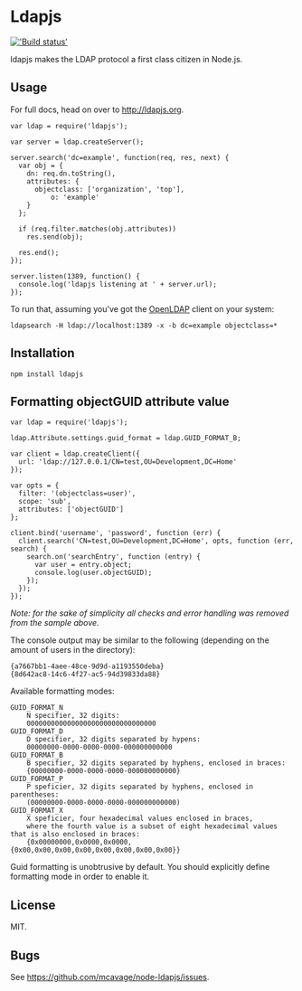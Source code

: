 # Ldapjs

[!['Build status'][travis_image_url]][travis_page_url]

[travis_image_url]: https://api.travis-ci.org/mcavage/node-ldapjs.png
[travis_page_url]: https://travis-ci.org/mcavage/node-ldapjs

ldapjs makes the LDAP protocol a first class citizen in Node.js.

## Usage

For full docs, head on over to <http://ldapjs.org>.

    var ldap = require('ldapjs');

    var server = ldap.createServer();

    server.search('dc=example', function(req, res, next) {
      var obj = {
        dn: req.dn.toString(),
        attributes: {
          objectclass: ['organization', 'top'],
              o: 'example'
        }
      };

      if (req.filter.matches(obj.attributes))
        res.send(obj);

      res.end();
    });

    server.listen(1389, function() {
      console.log('ldapjs listening at ' + server.url);
    });

To run that, assuming you've got the [OpenLDAP](http://www.openldap.org/) client
on your system:

    ldapsearch -H ldap://localhost:1389 -x -b dc=example objectclass=*

## Installation

    npm install ldapjs
    
## Formatting objectGUID attribute value

    var ldap = require('ldapjs');
    
    ldap.Attribute.settings.guid_format = ldap.GUID_FORMAT_B;
    
    var client = ldap.createClient({
      url: 'ldap://127.0.0.1/CN=test,OU=Development,DC=Home'
    });
    
    var opts = {
      filter: '(objectclass=user)',
      scope: 'sub',
      attributes: ['objectGUID']
    };
    
    client.bind('username', 'password', function (err) {
      client.search('CN=test,OU=Development,DC=Home', opts, function (err, search) {
        search.on('searchEntry', function (entry) {
          var user = entry.object;
          console.log(user.objectGUID);
        });
      });
    });

_Note: for the sake of simplicity all checks and error handling was removed from the sample above._

The console output may be similar to the following (depending on the amount of users in the directory):

    {a7667bb1-4aee-48ce-9d9d-a1193550deba}
    {8d642ac8-14c6-4f27-ac5-94d39833da88}
    
Available formatting modes:

    GUID_FORMAT_N
        N specifier, 32 digits:
        00000000000000000000000000000000
    GUID_FORMAT_D
        D specifier, 32 digits separated by hypens:
        00000000-0000-0000-0000-000000000000
    GUID_FORMAT_B
        B specifier, 32 digits separated by hyphens, enclosed in braces:
        {00000000-0000-0000-0000-000000000000}
    GUID_FORMAT_P
        P speficier, 32 digits separated by hyphens, enclosed in parentheses:
        (00000000-0000-0000-0000-000000000000)
    GUID_FORMAT_X
        X speficier, four hexadecimal values enclosed in braces,
        where the fourth value is a subset of eight hexadecimal values that is also enclosed in braces:
        {0x00000000,0x0000,0x0000,{0x00,0x00,0x00,0x00,0x00,0x00,0x00,0x00}}

Guid formatting is unobtrusive by default. You should explicitly define formatting mode in order to enable it. 

## License

MIT.

## Bugs

See <https://github.com/mcavage/node-ldapjs/issues>.

